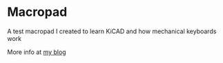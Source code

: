 # Macropad
A test macropad I created to learn KiCAD and how mechanical keyboards work

More info at [my blog](http://theguptaempire.net/dusk-keyboard-part-2/)